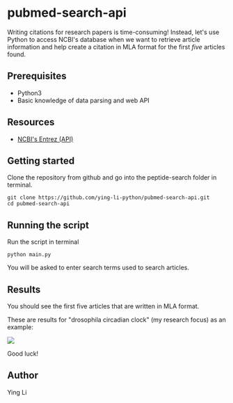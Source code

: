# pubmed-search-api

Writing citations for research papers is time-consuming! Instead, let's use Python to access NCBI's database when we want to retrieve article information and help create a citation in MLA format for the first *five* articles found. 

## Prerequisites
- Python3
- Basic knowledge of data parsing and web API 

## Resources 
- [NCBI's Entrez (API)](https://www.ncbi.nlm.nih.gov/books/NBK25500/) 

## Getting started 
Clone the repository from github and go into the peptide-search folder in terminal.
```
git clone https://github.com/ying-li-python/pubmed-search-api.git
cd pubmed-search-api
```

## Running the script 

Run the script in terminal
```
python main.py
```

You will be asked to enter search terms used to search articles. 

## Results 
You should see the first five articles that are written in MLA format. 

These are results for "drosophila circadian clock" (my research focus) as an example:

<img src="https://raw.githubusercontent.com/ying-li-python/pubmed-search-api/master/Images/results.png"> 

Good luck! 

## Author
Ying Li 
